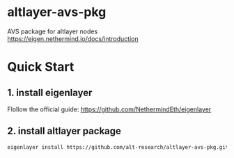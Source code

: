 # altlayer-avs-pkg
AVS package for altlayer nodes https://eigen.nethermind.io/docs/introduction

# Quick Start

## 1. install eigenlayer
Flollow the official guide: https://github.com/NethermindEth/eigenlayer

## 2. install altlayer package

```bash
eigenlayer install https://github.com/alt-research/altlayer-avs-pkg.git
```
